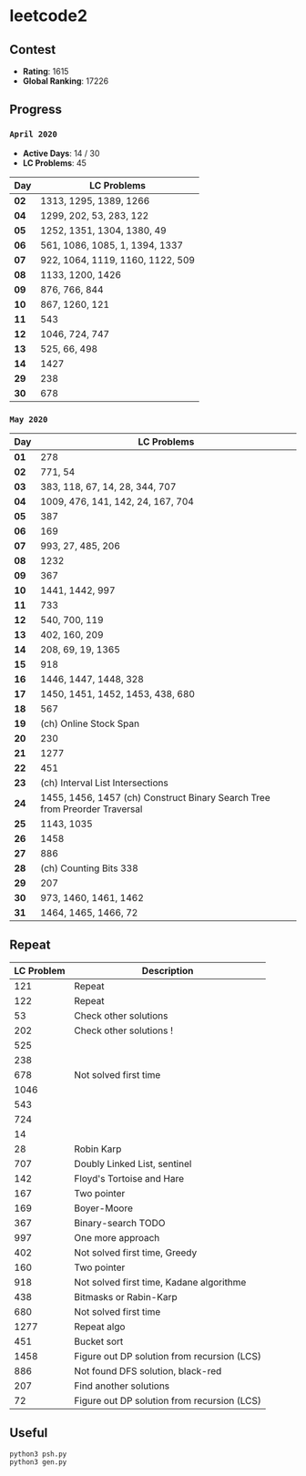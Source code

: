 # leetcode2

## Contest
* **Rating**: 1615
* **Global Ranking**: 17226

## Progress
### `April 2020`
* **Active Days**: 14 / 30
* **LC Problems**: 45

Day | LC Problems
--- | ---
**02** | 1313, 1295, 1389, 1266
**04** | 1299, 202, 53, 283, 122
**05** | 1252, 1351, 1304, 1380, 49
**06** | 561, 1086, 1085, 1, 1394, 1337 
**07** | 922, 1064, 1119, 1160, 1122, 509
**08** | 1133, 1200, 1426
**09** | 876, 766, 844
**10** | 867, 1260, 121
**11** | 543
**12** | 1046, 724, 747
**13** | 525, 66, 498
**14** | 1427
**29** | 238
**30** | 678

### `May 2020`
Day | LC Problems
--- | ---
**01** | 278
**02** | 771, 54
**03** | 383, 118, 67, 14, 28, 344, 707
**04** | 1009, 476, 141, 142, 24, 167, 704
**05** | 387
**06** | 169
**07** | 993, 27, 485, 206
**08** | 1232  
**09** | 367
**10** | 1441, 1442, 997
**11** | 733
**12** | 540, 700, 119
**13** | 402, 160, 209
**14** | 208, 69, 19, 1365
**15** | 918
**16** | 1446, 1447, 1448, 328
**17** | 1450, 1451, 1452, 1453, 438, 680
**18** | 567
**19** | (ch) Online Stock Span
**20** | 230
**21** | 1277
**22** | 451
**23** | (ch) Interval List Intersections
**24** | 1455, 1456, 1457 (ch) Construct Binary Search Tree from Preorder Traversal
**25** | 1143, 1035
**26** | 1458
**27** | 886
**28** | (ch) Counting Bits 338
**29** | 207
**30** | 973, 1460, 1461, 1462
**31** | 1464, 1465, 1466, 72

## Repeat
LC Problem | Description
--- | ---
121 | Repeat
122 | Repeat
53 | Check other solutions
202 | Check other solutions !
525 |
238 | 
678 | Not solved first time
1046 |
543 |
724 |
14 |
28 | Robin Karp
707 | Doubly Linked List, sentinel
142 | Floyd's Tortoise and Hare
167 | Two pointer
169 | Boyer-Moore
367 | Binary-search TODO
997 | One more approach
402 | Not solved first time, Greedy
160 | Two pointer
918 | Not solved first time, Kadane algorithme
438 | Bitmasks or Rabin-Karp
680 | Not solved first time
1277 | Repeat algo
451 | Bucket sort
1458 | Figure out DP solution from recursion (LCS)
886 | Not found DFS solution, black-red
207 | Find another solutions
72 | Figure out DP solution from recursion (LCS)

## Useful

``` python3 psh.py ```  
``` python3 gen.py ```
